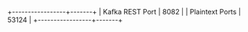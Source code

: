 +-----------------+-------+
| Kafka REST Port | 8082  |
| Plaintext Ports | 53124 |
+-----------------+-------+